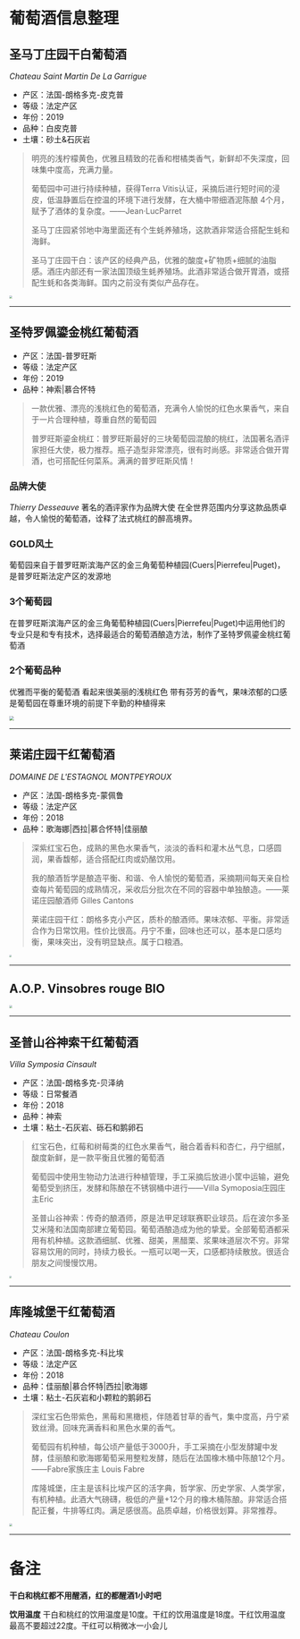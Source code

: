 # 葡萄酒信息整理
## 圣马丁庄园干白葡萄酒
*Chateau Saint Martin De La Garrigue*
- 产区：法国-朗格多克-皮克普
- 等级：法定产区
- 年份：2019
- 品种：白皮克普
- 土壤：砂土&石灰岩
>明亮的浅柠檬黄色，优雅且精致的花香和柑橘类香气，新鲜却不失深度，回味集中度高，充满力量。
>
>葡萄园中可进行持续种植，获得Terra Vitis认证，采摘后进行短时间的浸皮，低温静置后在控温的环境下进行发酵，在大桶中带细酒泥陈酿 4个月，赋予了酒体的复杂度。——Jean·LucParret
>
>圣马丁庄园紧邻地中海里面还有个生蚝养殖场，这款酒非常适合搭配生蚝和海鲜。
>
>圣马丁庄园干白：该产区的经典产品，优雅的酸度+矿物质+细腻的油脂感。酒庄内部还有一家法国顶级生蚝养殖场。此酒非常适合做开胃酒，或搭配生蚝和各类海鲜。国内之前没有类似产品存在。

<img src="C:\Users\Administrator\Downloads\微信图片_20200705221541 (1).png" style="zoom:30%;" />

---

## 圣特罗佩鎏金桃红葡萄酒
- 产区：法国-普罗旺斯
- 等级：法定产区
- 年份：2019
- 品种：神索|慕合怀特
>一款优雅、漂亮的浅桃红色的葡萄酒，充满令人愉悦的红色水果香气，来自于一片合理种植，尊重自然的葡萄园
>
>普罗旺斯鎏金桃红：普罗旺斯最好的三块葡萄园混酿的桃红，法国著名酒评家担任大使，极力推荐。瓶子造型非常漂亮，很有时尚感。非常适合做开胃酒，也可搭配任何菜系。满满的普罗旺斯风情！

### 品牌大使
*Thierry Desseauve*
著名的酒评家作为品牌大使
在全世界范围内分享这款品质卓越，令人愉悦的葡萄酒，诠释了法式桃红的醉高境界。

### GOLD风土
葡萄园来自于普罗旺斯滨海产区的金三角葡萄种植园(Cuers|Pierrefeu|Puget)，是普罗旺斯法定产区的发源地
### 3个葡萄园
在普罗旺斯滨海产区的金三角葡萄种植园(Cuers|Pierrefeu|Puget)中运用他们的专业只是和专有技术，选择最适合的葡萄酒酿造方法，制作了圣特罗佩鎏金桃红葡萄酒
### 2个葡萄品种
优雅而平衡的葡萄酒
看起来很美丽的浅桃红色
带有芬芳的香气，果味浓郁的口感
是葡萄园在尊重环境的前提下辛勤的种植得来

<img src="C:\Users\Administrator\Downloads\微信图片_20200705221551.png" style="zoom:50%;" />

---

## 莱诺庄园干红葡萄酒
*DOMAINE DE L'ESTAGNOL MONTPEYROUX*
- 产区：法国-朗格多克-蒙佩鲁
- 等级：法定产区
- 年份：2018
- 品种：歌海娜|西拉|慕合怀特|佳丽酿
>深紫红宝石色，成熟的黑色水果香气，淡淡的香料和灌木丛气息，口感圆润，果香馥郁，适合搭配红肉或奶酪饮用。
>
>我的酿酒哲学是酿造平衡、和谐、令人愉悦的葡萄酒，采摘期间每天亲自检查每片葡萄园的成熟情况，采收后分批次在不同的容器中单独酿造。——莱诺庄园酿酒师 Gilles Cantons
>
>莱诺庄园干红：朗格多克小产区，质朴的酿酒师。果味浓郁、平衡。非常适合作为日常饮用。性价比很高。丹宁不重，回味也还可以，基本是口感均衡，果味突出，没有明显缺点。属于口粮酒。

<img src="C:\Users\Administrator\Downloads\微信图片_20200705221554.png" style="zoom:25%;" />

---

## A.O.P. Vinsobres rouge BIO

<img src="C:\Users\Administrator\Downloads\微信图片_20200705221607.png" style="zoom:30%;" />

---

## 圣普山谷神索干红葡萄酒
*Villa Symposia Cinsault*
- 产区：法国-朗格多克-贝泽纳
- 等级：日常餐酒
- 年份：2018
- 品种：神索
- 土壤：粘土-石灰岩、砾石和鹅卵石

>红宝石色，红莓和树莓类的红色水果香气，融合着香料和杏仁，丹宁细腻，酸度新鲜，是一款平衡且优雅的葡萄酒
>
>葡萄园中使用生物动力法进行种植管理，手工采摘后放进小筐中运输，避免葡萄受到挤压，发酵和陈酿在不锈钢桶中进行——Villa Symoposia庄园庄主Eric
>
>圣普山谷神索：传奇的酿酒师，原是法甲足球联赛职业球员。后在波尔多圣艾米隆和法国南部建立葡萄园。葡萄酒酿造成为他的挚爱。全部葡萄酒都采用有机种植。这款酒细腻、优雅、甜美，黑醋栗、浆果味道层次不穷。非常容易饮用的同时，持续力极长。一瓶可以喝一天，口感都持续散放。很适合朋友之间慢慢饮用。

<img src="C:\Users\Administrator\Downloads\微信图片_20200705221611.png" style="zoom:25%;" />

---

## 库隆城堡干红葡萄酒
*Chateau Coulon*
- 产区：法国-朗格多克-科比埃
- 等级：法定产区
- 年份：2018
- 品种：佳丽酿|慕合怀特|西拉|歌海娜
- 土壤：粘土-石灰岩和小颗粒的鹅卵石

>深红宝石色带紫色，黑莓和黑橄榄，伴随着甘草的香气，集中度高，丹宁紧致丝滑。回味充满香料和黑色水果的香气。
>
>葡萄园有机种植，每公顷产量低于3000升，手工采摘在小型发酵罐中发酵，佳丽酿和歌海娜葡萄采用整粒发酵，随后在法国橡木桶中陈酿12个月。——Fabre家族庄主	Louis Fabre
>
>库隆城堡，庄主是该科比埃产区的活字典，哲学家、历史学家、人类学家，有机种植。此酒大气磅礴，极低的产量+12个月的橡木桶陈酿。非常适合搭配正餐，牛排等红肉。满足感很高。品质卓越，价格很划算。非常推荐。

<img src="C:\Users\Administrator\Downloads\微信图片_20200705221615.png" style="zoom:30%;" />

---

# 备注
**干白和桃红都不用醒酒，红的都醒酒1小时吧**

**饮用温度**	干白和桃红的饮用温度是10度。干红的饮用温度是18度。干红饮用温度最高不要超过22度。干红可以稍微冰一小会儿